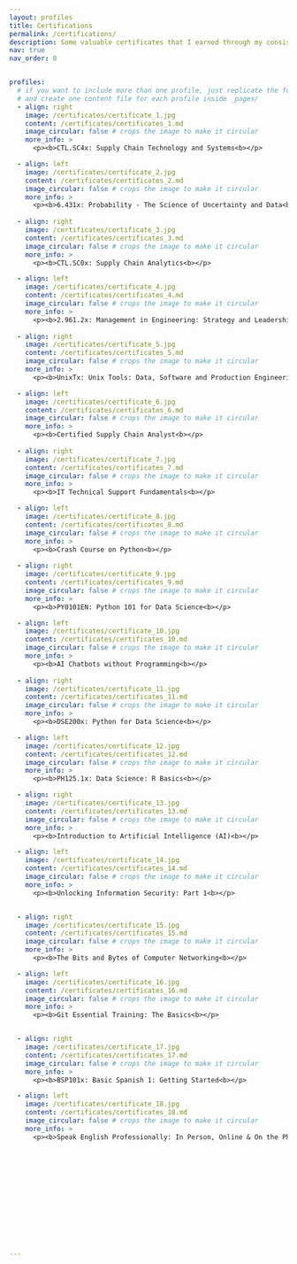 ```yaml
---
layout: profiles
title: Certifications
permalink: /certifications/
description: Some valuable certificates that I earned through my consistent hard work and dedication.
nav: true
nav_order: 8


profiles:
  # if you want to include more than one profile, just replicate the following block
  # and create one content file for each profile inside _pages/
  - align: right
    image: /certificates/certificate_1.jpg
    content: /certificates/certificates_1.md
    image_circular: false # crops the image to make it circular
    more_info: >
      <p><b>CTL.SC4x: Supply Chain Technology and Systems<b></p>

  - align: left
    image: /certificates/certificate_2.jpg
    content: /certificates/certificates_2.md
    image_circular: false # crops the image to make it circular
    more_info: >
      <p><b>6.431x: Probability - The Science of Uncertainty and Data<b></p>
  
  - align: right
    image: /certificates/certificate_3.jpg
    content: /certificates/certificates_3.md
    image_circular: false # crops the image to make it circular
    more_info: >
      <p><b>CTL.SC0x: Supply Chain Analytics<b></p>

  - align: left
    image: /certificates/certificate_4.jpg
    content: /certificates/certificates_4.md
    image_circular: false # crops the image to make it circular
    more_info: >
      <p><b>2.961.2x: Management in Engineering: Strategy and Leadership<b></p>
  
  - align: right
    image: /certificates/certificate_5.jpg
    content: /certificates/certificates_5.md
    image_circular: false # crops the image to make it circular
    more_info: >
      <p><b>UnixTx: Unix Tools: Data, Software and Production Engineering<b></p>

  - align: left
    image: /certificates/certificate_6.jpg
    content: /certificates/certificates_6.md
    image_circular: false # crops the image to make it circular
    more_info: >
      <p><b>Certified Supply Chain Analyst<b></p>
  
  - align: right
    image: /certificates/certificate_7.jpg
    content: /certificates/certificates_7.md
    image_circular: false # crops the image to make it circular
    more_info: >
      <p><b>IT Technical Support Fundamentals<b></p>

  - align: left
    image: /certificates/certificate_8.jpg
    content: /certificates/certificates_8.md
    image_circular: false # crops the image to make it circular
    more_info: >
      <p><b>Crash Course on Python<b></p>
  
  - align: right
    image: /certificates/certificate_9.jpg
    content: /certificates/certificates_9.md
    image_circular: false # crops the image to make it circular
    more_info: >
      <p><b>PY0101EN: Python 101 for Data Science<b></p>

  - align: left
    image: /certificates/certificate_10.jpg
    content: /certificates/certificates_10.md
    image_circular: false # crops the image to make it circular
    more_info: >
      <p><b>AI Chatbots without Programming<b></p>
      
  - align: right
    image: /certificates/certificate_11.jpg
    content: /certificates/certificates_11.md
    image_circular: false # crops the image to make it circular
    more_info: >
      <p><b>DSE200x: Python for Data Science<b></p>

  - align: left
    image: /certificates/certificate_12.jpg
    content: /certificates/certificates_12.md
    image_circular: false # crops the image to make it circular
    more_info: >
      <p><b>PH125.1x: Data Science: R Basics<b></p>

  - align: right
    image: /certificates/certificate_13.jpg
    content: /certificates/certificates_13.md
    image_circular: false # crops the image to make it circular
    more_info: >
      <p><b>Introduction to Artificial Intelligence (AI)<b></p>

  - align: left
    image: /certificates/certificate_14.jpg
    content: /certificates/certificates_14.md
    image_circular: false # crops the image to make it circular
    more_info: >
      <p><b>Unlocking Information Security: Part 1<b></p>


  - align: right
    image: /certificates/certificate_15.jpg
    content: /certificates/certificates_15.md
    image_circular: false # crops the image to make it circular
    more_info: >
      <p><b>The Bits and Bytes of Computer Networking<b></p>

  - align: left
    image: /certificates/certificate_16.jpg
    content: /certificates/certificates_16.md
    image_circular: false # crops the image to make it circular
    more_info: >
      <p><b>Git Essential Training: The Basics<b></p>


  - align: right
    image: /certificates/certificate_17.jpg
    content: /certificates/certificates_17.md
    image_circular: false # crops the image to make it circular
    more_info: >
      <p><b>BSP101x: Basic Spanish 1: Getting Started<b></p>

  - align: left
    image: /certificates/certificate_18.jpg
    content: /certificates/certificates_18.md
    image_circular: false # crops the image to make it circular
    more_info: >
      <p><b>Speak English Professionally: In Person, Online & On the Phone<b></p>














---
```

